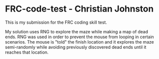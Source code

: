 # FRC-code-test - Christian Johnston
This is my submission for the FRC coding skill test.

My solution uses RNG to explore the maze while making a map of dead ends. 
RNG was used in order to prevent the mouse from looping in certain scenarios. 
The mouse is "told" the finish location and it explores the maze semi-randomly while avoiding previously discovered dead ends until it reaches that location.

